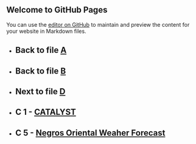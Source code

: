 ## Welcome to GitHub Pages

You can use the [editor on GitHub](https://github.com/samuelbetio/alphabet.file/edit/master/A/B/C/README.md) to maintain and preview the content for your website in Markdown files.

- ## **Back** to file [A](../../../README.md)

- ## **Back** to file [B](../)
- ## **Next** to file [D](D/)


- ## **C 1** - [CATALYST](1/)
- ## **C 5** - [Negros Oriental Weaher Forecast](5/)
